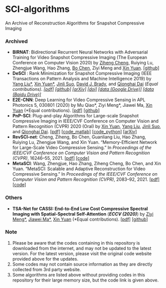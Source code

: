 # SCI-algorithms
An Archive of Reconstruction Algorithms for Snapshot Compressive Imaging



### Archived

- **BIRNAT**: Bidirectional Recurrent Neural Networks with Adversarial Training for Video Snapshot Compressive Imaging (The European Conference on Computer Vision 2020) by [Ziheng Cheng](https://github.com/zihengcheng), Ruiying Lu, Zhengjue Wang, Hao Zhang, [Bo Chen](https://web.xidian.edu.cn/bchen/), Ziyi Meng and [Xin Yuan](https://www.bell-labs.com/usr/x.yuan). [[github]](https://github.com/BoChenGroup/BIRNAT)
- **DeSCI** : Rank Minimization for Snapshot Compressive Imaging (IEEE Transactions on Pattern Analysis and Machine Intelligence  2019) by [Yang Liu*](https://liuyang12.github.io/), [Xin Yuan*](https://www.bell-labs.com/usr/x.yuan), [Jinli Suo](https://sites.google.com/site/suojinli/), [David J. Brady](https://ece.duke.edu/faculty/david-brady), and [Qionghai Dai](http://media.au.tsinghua.edu.cn/) (*Equal contributions). [[pdf\]](https://arxiv.org/pdf/1807.07837.pdf) [[github\]](https://github.com/liuyang12/DeSCI) [[arXiv\]](https://arxiv.org/abs/1807.07837) [[doi\]](https://doi.org/10.1109/TPAMI.2018.2873587) [[data (Google Drive)\]](https://drive.google.com/open?id=1d2uh9nuOL5Z7WnEQJ5HZSDMWK2VAT9sH) [[data (Baidu Drive)\]](https://pan.baidu.com/s/1mEODhEd0_zP4-hBhWUTp2g)*
- **E2E-CNN**: Deep Learning for Video Compressive Sensing  in APL Photonics 5, 030801 (2020)  by Mu Qiao\*, Ziyi Meng\*, Jiawei Ma, [Xin Yuan](https://www.bell-labs.com/usr/x.yuan) (*Equal contributions). [[pdf\]](https://aip.scitation.org/doi/pdf/10.1063/1.5140721?download=true) [[github\]](https://github.com/mq0829/DL-CACTI)
- **PnP-SCI**: Plug-and-play Algorithms for Large-scale Snapshot Compressive Imaging in IEEE/CVF Conference on Computer Vision and Pattern Recognition (CVPR) 2020 (Oral) by [Xin Yuan](https://www.bell-labs.com/usr/x.yuan), [Yang Liu](https://liuyang12.github.io/), [Jinli Suo](https://sites.google.com/site/suojinli/), and [Qionghai Dai](http://media.au.tsinghua.edu.cn/). [[pdf\]](https://arxiv.org/pdf/2003.13654) [[code_matlab\]](https://github.com/liuyang12/PnP-SCI) [[code_python\]](https://github.com/liuyang12/PnP-SCI_python) [[arXiv\]](https://arxiv.org/abs/2003.13654)
- **RevSCI-net**: Cheng, Ziheng, Bo Chen, Guanliang Liu, Hao Zhang, Ruiying Lu, Zhengjue Wang, and Xin Yuan. “Memory-Efficient Network for Large-Scale Video Compressive Sensing.” In *Proceedings of the IEEE/CVF Conference on Computer Vision and Pattern Recognition (CVPR)*, 16246–55, 2021. [[pdf]](https://arxiv.org/abs/2103.03089) [[code]](https://github.com/BoChenGroup/RevSCI-net)
- **MetaSCI**: Wang, Zhengjue, Hao Zhang, Ziheng Cheng, Bo Chen, and Xin Yuan. “MetaSCI: Scalable and Adaptive Reconstruction for Video Compressive Sensing.” In *Proceedings of the IEEE/CVF Conference on Computer Vision and Pattern Recognition (CVPR)*, 2083–92, 2021. [[pdf]](https://arxiv.org/abs/2103.01786) [[code]](https://github.com/xyvirtualgroup/MetaSCI-CVPR2021)



### Others

- **TSA-Net for CASSI: End-to-End Low Cost Compressive Spectral Imaging with Spatial-Spectral Self-Attention** (***ECCV (2020)***) by [Ziyi Meng*](https://github.com/mengziyi64), [Jiawei Ma*](https://github.com/Phoenix-V), [Xin Yuan](https://www.bell-labs.com/usr/x.yuan) (*Equal contributions). [[pdf]](https://github.com/mengziyi64/TSA-Net/blob/master) [[github]](https://github.com/mengziyi64/TSA-Net)



### Note

1. Please be aware that the codes containing in this repository is downloaded from the internet, and may not be updated to the latest version. For the latest version, please visit the original code website provided above for the updates.
2. Some codes may not contain source information as they are directly collected from 3rd party website.
3. Some algorithms are listed above without providing codes in this repository for their large memory size, but the code link is given above.